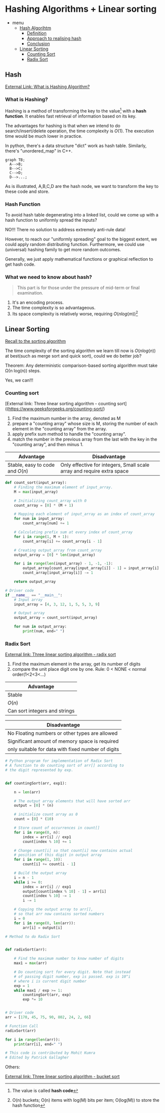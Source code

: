 # Hashing Algorithms + Linear sorting

- menu
  - [Hash Algorihtm](#Hash)
    - [Definition](#What-is-Hashing)
    - [Approach to realising hash](#hash-function)
    - [Conclusion](#what-we-need-to-know-about-hash?)
  - [Linear Sorting](#Linear-Sorting)
    - [Counting Sort](#counting-sort)
    - [Radix Sort](#radix-sort)

## Hash

[External Link: What is Hashing Algorithm?](https://www.geeksforgeeks.org/introduction-to-hashing-2/)

### What is Hashing?

Hashing is a method of transforming the key to the value[^1] with a **hash function**. It enables fast retrieval of information based on its key. 
[^1]: The value is called **hash code**

The advantages for hashing is that when we intend to do search/insert/delete operation, the time complexity is $O(1)$. The execution time would be much lower in practice.

In python, there's a data structure "dict" work as hash table. Similarly, there's "unordered_map" in C++.

```mermaid
graph TB;
  A-->B;
  B-->C;
  C-->D;
  D-->...;
```

As is illustrated, A,B,C,D are the hash node, we want to transform the key to these code and store. 

### Hash Function

To avoid hash table degenerating into a linked list, could we come up with a hash function to uniformly spread the inputs?

NO!!! There no solution to address extremely anti-rule data!

However, to reach our "uniformly spreading" goal to the biggest extent, we could apply random distributing function. Furthermore, we could use (universal) hashing family to get more random outcomes.

Generally, we just apply mathematical functions or graphical reflection to get hash code.

### What we need to know about hash?

> This part is for those under the pressure of mid-term or final examination.

1. It's an encoding process.
2. The time complexity is so advantageous.
3. Its space complexity is relatively worse, requiring $O(nlog(m))$[^2]
[^2]: O(n) buckets; O(n) items with log(M) bits per item; O(log(M)) to store the hash function


## Linear Sorting 

[Recall to the sorting algorithm](https://github.com/EnjiXiong/Notes/blob/main/DSAA2043%20-%20Design%20and%20Analysis%20of%20Algorithm/Lecture%203%20-%20Recursion%20%2B%20Divide%20and%20Conquer.md)

The time complexity of the sorting algorithm we learn till now is $O(nlog(n))$ at best(such as merge sort and quick sort), could we do better job?

Theorem: Any deterministic comparison-based sorting algorithm must take Ω(n log(n)) steps.

Yes, we can!!!

### Counting sort

[External link: Three linear sorting algorithm - counting sort]((https://www.geeksforgeeks.org/counting-sort/)

1. Find the maximum number in the array, denoted as M
2. prepare a "counting array" whose size is M, storing the number of each element in the "counting array" from the array.
3. apply prefix sum method to handle the "counting array".
4. match the number in the previous array from the last with the key in the "counting array", and then minus 1.

| Advantage | Disadvantage |
|-----------|--------------|
| Stable, easy to code and $O(n)$ | Only effective for integers, Small scale array and require extra space |

```python
def count_sort(input_array):
    # Finding the maximum element of input_array.
    M = max(input_array)

    # Initializing count_array with 0
    count_array = [0] * (M + 1)

    # Mapping each element of input_array as an index of count_array
    for num in input_array:
        count_array[num] += 1

    # Calculating prefix sum at every index of count_array
    for i in range(1, M + 1):
        count_array[i] += count_array[i - 1]

    # Creating output_array from count_array
    output_array = [0] * len(input_array)

    for i in range(len(input_array) - 1, -1, -1):
        output_array[count_array[input_array[i]] - 1] = input_array[i]
        count_array[input_array[i]] -= 1

    return output_array

# Driver code
if __name__ == "__main__":
    # Input array
    input_array = [4, 3, 12, 1, 5, 5, 3, 9]

    # Output array
    output_array = count_sort(input_array)

    for num in output_array:
        print(num, end=" ")
```

### Radix Sort

[External link: Three linear sorting algorithm - radix sort](https://www.geeksforgeeks.org/radix-sort/)

1. Find the maximum element in the array, get its number of digits
2. compare the unit place digit one by one. Rule: 0 < NONE < normal order(1<2<3<...)

| Advantage |
|-----------|
| Stable |
| $O(n)$ |
| Can sort integers and strings |

| Disadvantage |
|--------------|
| No Floating numbers or other types are allowed |
| Significant amount of memory space is required |
| only suitable for data with fixed number of digits |

```python
# Python program for implementation of Radix Sort
# A function to do counting sort of arr[] according to
# the digit represented by exp.


def countingSort(arr, exp1):

    n = len(arr)

    # The output array elements that will have sorted arr
    output = [0] * (n)

    # initialize count array as 0
    count = [0] * (10)

    # Store count of occurrences in count[]
    for i in range(0, n):
        index = arr[i] // exp1
        count[index % 10] += 1

    # Change count[i] so that count[i] now contains actual
    # position of this digit in output array
    for i in range(1, 10):
        count[i] += count[i - 1]

    # Build the output array
    i = n - 1
    while i >= 0:
        index = arr[i] // exp1
        output[count[index % 10] - 1] = arr[i]
        count[index % 10] -= 1
        i -= 1

    # Copying the output array to arr[],
    # so that arr now contains sorted numbers
    i = 0
    for i in range(0, len(arr)):
        arr[i] = output[i]

# Method to do Radix Sort


def radixSort(arr):

    # Find the maximum number to know number of digits
    max1 = max(arr)

    # Do counting sort for every digit. Note that instead
    # of passing digit number, exp is passed. exp is 10^i
    # where i is current digit number
    exp = 1
    while max1 / exp >= 1:
        countingSort(arr, exp)
        exp *= 10


# Driver code
arr = [170, 45, 75, 90, 802, 24, 2, 66]

# Function Call
radixSort(arr)

for i in range(len(arr)):
    print(arr[i], end=" ")

# This code is contributed by Mohit Kumra
# Edited by Patrick Gallagher
```


Others: 

[External link: Three linear sorting algorithm - bucket sort](https://www.geeksforgeeks.org/bucket-sort-2/)
